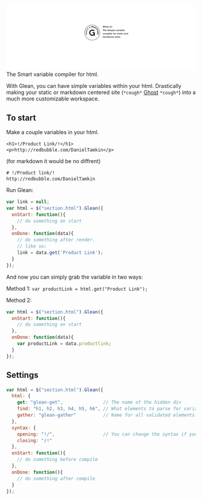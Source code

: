 ![Glean by Daniel Tamkin](images/Banner.png)
The Smart variable compiler for html.

With Glean, you can have simple variables within your html.
Drastically making your static or markdown centered
site (`*cough*` [Ghost](https://github.com/TryGhost/Ghost) `*cough*`) into a much more customizable workspace.

## To start
 Make a couple variables in your html.

```
<h1>!/Product Link/!</h1>
<p>http://redbubble.com/DanielTamkin</p>
```
(for markdown it would be no diffrent)
```
# !/Product link/!
http://redbubble.com/DanielTamkin
```
Run Glean:

```javascript
var link = null;
var html = $("section.html").Glean({
  onStart: function(){
    // do something on start
  },
  onDone: function(data){
    // do something after render.
    // like so:
    link = data.get('Product Link');
  }
});
```

And now you can simply grab the variable in two ways:

Method 1:
`var productLink = html.get("Product Link");`

Method 2:
```javascript
var html = $("section.html").Glean({
  onStart: function(){
    // do something on start
  },
  onDone: function(data){
    var productLink = data.productlink;
  }
});
```
## Settings
``` javascript
var html = $("section.html").Glean({
  html: {
    get: "glean-get",               // The name of the hidden div
    find: "h1, h2, h3, h4, h5, h6", // What elements to parse for variables
    gather: "glean-gather"          // Name for all validated elements.
  },
  syntax: {
    opening: "!/",                  // You can change the syntax if you wish.
    closing: "/!"
  },
  onStart: function(){
    // do something before compile
  },
  onDone: function(){
    // do something after compile
  }
});

```
